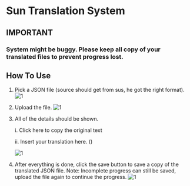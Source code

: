 # Sun Translation System

## IMPORTANT

### System might be buggy. Please keep all copy of your translated files to prevent progress lost.

## How To Use

1. Pick a JSON file (source should get from sus, he got the right format).
   ![1](https://i.imgur.com/VbzoOZe.png)
2. Upload the file.
   ![1](https://i.imgur.com/epUnOj2.png)
3. All of the details should be shown.

   i. Click here to copy the original text

   ii. Insert your translation here. ()

   ![1](https://i.imgur.com/DzBw05M.png)

4. After everything is done, click the save button to save a copy of the translated JSON file.
   Note: Incomplete progress can still be saved, upload the file again to continue the progress.
   ![1](https://i.imgur.com/rgzHHuB.png)
